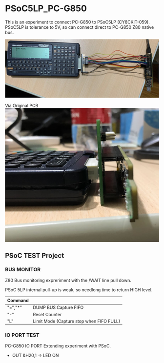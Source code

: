 # PSoC5LP_PC-G850

This is an experiment to connect PC-G850 to PSoC5LP (CY8CKIT-059).
PSoC5LP is tolerance to 5V, so can connect direct to PC-G850 Z80 native bus.

![Image1](https://github.com/jmio/PSoC5LP_PC-G850/blob/main/breakout1.jpg)

Via Original PCB
![Image1](https://github.com/jmio/PSoC5LP_PC-G850/blob/main/p-ban.jpg)

## PSoC TEST Project

### BUS MONITOR

Z80 Bus monitoring expreriment with the /WAIT line pull down.

PSoC 5LP internal pull-up is weak, so needlong time to return HIGH level.


|Command|                        |
|-------|------------------------|
| "=","*" | DUMP BUS Capture FIFO|
| "-" | Reset Counter|
| "L" | Limit Mode (Capture stop when FIFO FULL)|



### IO PORT TEST
PC-G850 IO PORT Extending experiment with PSoC.

* OUT &H20,1 => LED ON
